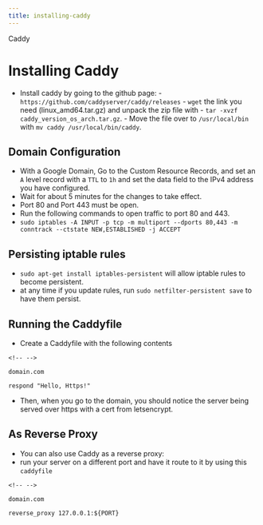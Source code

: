 ```yaml
---
title: installing-caddy
---
```


Caddy

# Installing Caddy

- Install caddy by going to the github page: -
  `https://github.com/caddyserver/caddy/releases` - `wget` the link
  you need (linux_amd64.tar.gz) and unpack the zip file with -
  `tar -xvzf caddy_version_os_arch.tar.gz`. - Move the file over to
  `/usr/local/bin` with `mv caddy /usr/local/bin/caddy`.

## Domain Configuration

- With a Google Domain, Go to the Custom Resource Records, and set an
  `A` level record with a `TTL` to `1h` and set the data field to the
  IPv4 address you have configured.
- Wait for about 5 minutes for the changes to take effect.
- Port 80 and Port 443 must be open.
- Run the following commands to open traffic to port 80 and 443.
- `sudo iptables -A INPUT -p tcp -m multiport --dports 80,443 -m conntrack --ctstate NEW,ESTABLISHED -j ACCEPT`

## Persisting iptable rules

- `sudo apt-get install iptables-persistent` will allow iptable rules
  to become persistent.
- at any time if you update rules, run
  `sudo netfilter-persistent save` to have them persist.

## Running the Caddyfile

- Create a Caddyfile with the following contents

```{=html}
<!-- -->
```

    domain.com

    respond "Hello, Https!"

- Then, when you go to the domain, you should notice the server being
  served over https with a cert from letsencrypt.

## As Reverse Proxy

- You can also use Caddy as a reverse proxy:
- run your server on a different port and have it route to it by using
  this `caddyfile`

```{=html}
<!-- -->
```

    domain.com

    reverse_proxy 127.0.0.1:${PORT}
